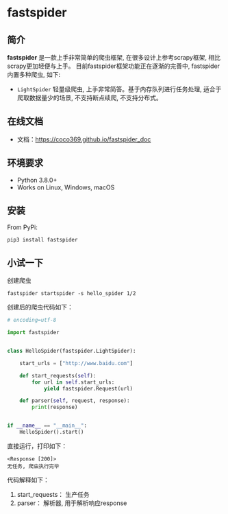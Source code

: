 # fastspider

## 简介

**fastspider** 是一款上手非常简单的爬虫框架, 在很多设计上参考scrapy框架, 相比scrapy更加轻便与上手。 目前fastspider框架功能正在逐渐的完善中, fastspider内置多种爬虫, 如下:

- `LightSpider` 轻量级爬虫, 上手非常简答。基于内存队列进行任务处理, 适合于爬取数据量少的场景, 不支持断点续爬, 不支持分布式。

## 在线文档

- 文档：https://coco369.github.io/fastspider_doc

## 环境要求

- Python 3.8.0+
- Works on Linux, Windows, macOS

## 安装

From PyPi:

```shell
pip3 install fastspider
```    

## 小试一下

创建爬虫

```shell
fastspider startspider -s hello_spider 1/2
```

创建后的爬虫代码如下：

```python
# encoding=utf-8

import fastspider


class HelloSpider(fastspider.LightSpider):

    start_urls = ["http://www.baidu.com"]

    def start_requests(self):
        for url in self.start_urls:
            yield fastspider.Request(url)

    def parser(self, request, response):
        print(response)


if __name__ == "__main__":
    HelloSpider().start()

```

直接运行，打印如下：

```shell
<Response [200]>
无任务, 爬虫执行完毕
```

代码解释如下：

1. start_requests： 生产任务
2. parser： 解析器, 用于解析响应response
